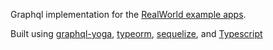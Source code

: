 Graphql implementation for the [RealWorld example apps](https://github.com/gothinkster/realworld).

Built using [graphql-yoga](https://github.com/graphcool/graphql-yoga), [typeorm](https://github.com/typeorm/typeorm), [sequelize](https://github.com/sequelize/sequelize), and [Typescript](https://github.com/Microsoft/TypeScript)